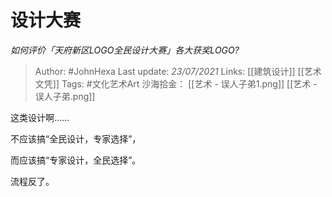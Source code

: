 # 设计大赛
*如何评价「天府新区LOGO全民设计大赛」各大获奖LOGO?*

> Author: #JohnHexa
Last update: *23/07/2021* 
Links: [[建筑设计]] [[艺术文凭]]
Tags: #文化艺术Art
沙海拾金： [[艺术 - 误人子弟1.png]] [[艺术 - 误人子弟.png]]


 
这类设计啊……

不应该搞“全民设计，专家选择”，

而应该搞“专家设计，全民选择”。

流程反了。




